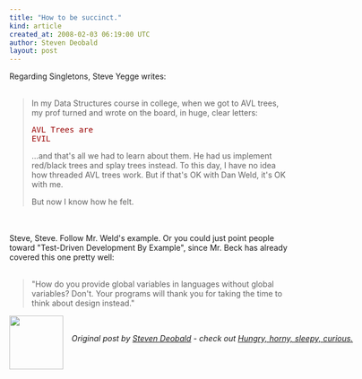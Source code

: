 ```yaml
---
title: "How to be succinct."
kind: article
created_at: 2008-02-03 06:19:00 UTC
author: Steven Deobald
layout: post
---
```

Regarding Singletons, Steve Yegge writes:<br /><br /><p></p><blockquote><p> In my Data Structures course in college, when we got to AVL trees, my prof turned and wrote on the board, in huge, clear letters: </p>   <p><span style=";font-size:78%;color:red;"  ><pre> <span style="color: rgb(153, 0, 0);">AVL Trees are EVIL</span></pre></span> </p>   <p> ...and that's all we had to learn about them. He had us implement red/black trees and splay trees instead. To this day, I have no idea how threaded AVL trees work. But if that's OK with Dan Weld, it's OK with me. </p>   <p> But now I know how he felt.</p></blockquote><p> </p><br /><br /><span style="font-size:100%;">Steve, Steve. Follow Mr. Weld's example. Or you could just point people toward "Test-Driven Development By Example", since Mr. Beck has already covered this one pretty well:<br /><br /><span style="color: rgb(153, 0, 0);"><blockquote>"How do you provide global variables in languages without global variables? Don't. Your programs will thank you for taking the time to think about design instead."</blockquote></span></span>
<div class="author">
  <img src="http://nilenso.com/images/alumni/steven.webp" style="width: 96px; height: 96;">
  <span style="position: absolute; padding: 32px 15px;">
    <i>Original post by <a href="http://twitter.com/deobald">Steven Deobald</a> - check out <a href="http://blog.deobald.ca/">Hungry, horny, sleepy, curious.</a></i>
  </span>
</div>
